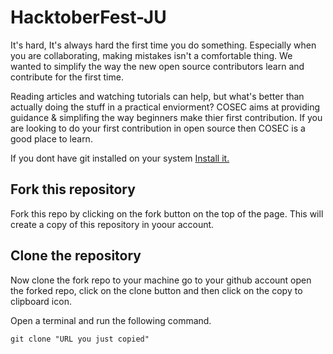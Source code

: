 # HacktoberFest-JU

It's hard, It's always hard the first time you do something. Especially when you are collaborating, making mistakes isn't a comfortable thing. We wanted to simplify the way the new open source contributors learn and contribute for the first time.

Reading articles and watching tutorials can help, but what's better than actually doing the stuff in a practical enviorment? COSEC aims at providing guidance & simplifing the way beginners make thier first contribution.
If you are looking to do your first contribution in open source then COSEC is a good place to learn.


If you dont have git installed on your system <a href="https://git-scm.com/downloads">Install it.</a>

## Fork this repository
Fork this repo by clicking on the fork button on the top of the page. This will create a copy of this repository in yoour account.

## Clone the repository
Now clone the fork repo to your machine go to your github account open the forked repo, click on the clone button and then click on the copy to clipboard icon.

Open a terminal and run the following command.

```
git clone "URL you just copied"
```

